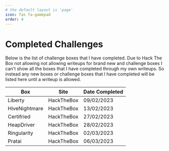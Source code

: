 ```yaml
---
# the default layout is 'page'
icon: fas fa-gamepad
order: 4
---
```



# Completed Challenges



Below is the list of challenge boxes that I have completed. Due to Hack The Box not allowing not allowing writeups for brand new and challenge boxes I can't show all the boxes that I have completed through my own writeups. So instead any new boxes or challenge boxes that I have completed will be listed here until a writeup is allowed. 



| Box           | Site       | Date Completed |
| ------------- | ---------- | -------------- |
| Liberty       | HackTheBox | 09/02/2023     |
| HiveNightmare | HackTheBox | 13/02/2023     |
| Certifried    | HackTheBox | 27/02/2023     |
| HeapDriver    | HackTheBox | 28/02/2023     |
| Ringularity   | HackTheBox | 02/03/2023     |
| Pratai        | HackTheBox | 06/03/2023     |

